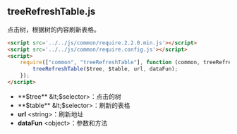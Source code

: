 ## treeRefreshTable.js

点击树，根据树的内容刷新表格。
```html
<script src='../../js/common/require.2.2.0.min.js'></script>
<script src='../../js/common/require.config.js'></script>
<script>
    require(["common", "treeRefreshTable"], function (common, treeRefreshTable) {
        treeRefreshTable($tree, $table, url, dataFun);
    });
</script>
```
* **$tree** &lt;$selector&gt;：点击的树
* **$table** &lt;$selector&gt;：刷新的表格
* **url** &lt;string&gt;：刷新地址
* **dataFun** &lt;object&gt;：参数和方法